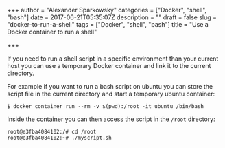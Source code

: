 +++
author = "Alexander Sparkowsky"
categories = ["Docker", "shell", "bash"]
date = 2017-06-21T05:35:07Z
description = ""
draft = false
slug = "docker-to-run-a-shell"
tags = ["Docker", "shell", "bash"]
title = "Use a Docker container to run a shell"

+++

If you need to run a shell script in a specific environment than your current host you can use a temporary Docker container and link it to the current directory.

For example if you want to run a bash script on ubuntu you can store the script file in the current directory and start a temporary ubuntu container:
```
$ docker container run --rm -v $(pwd):/root -it ubuntu /bin/bash
```

Inside the container you can then access the script in the `/root` directory:

```
root@e3fba4084102:/# cd /root
root@e3fba4084102:~# ./myscript.sh
```

